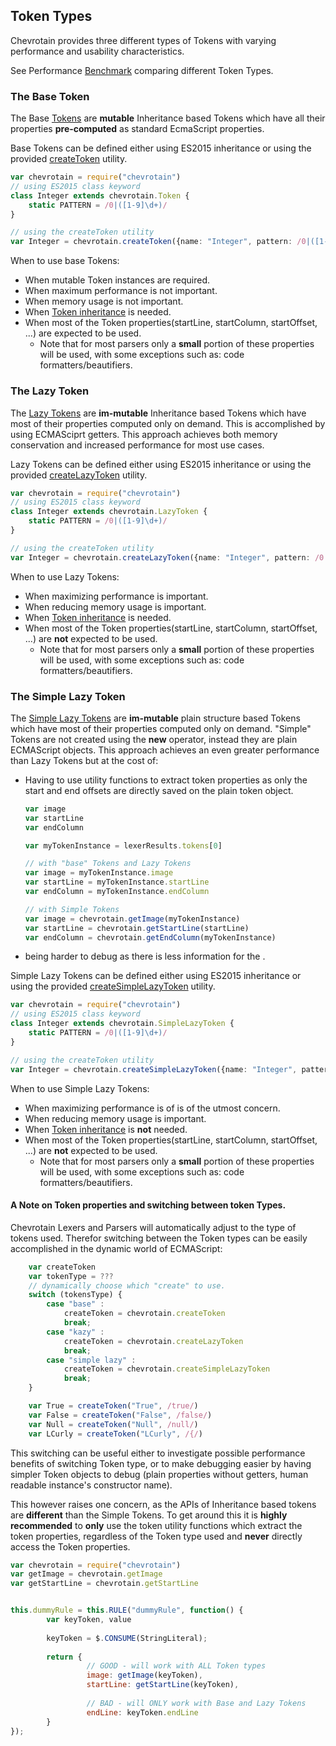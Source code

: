 ## Token Types
Chevrotain provides three different types of Tokens with varying 
performance and usability characteristics.

See Performance [Benchmark](http://sap.github.io/chevrotain/performance/token_types) comparing different Token Types.

 
### The Base Token
The Base [Tokens](http://sap.github.io/chevrotain/documentation/0_23_0/classes/token.html)
are **mutable** Inheritance based Tokens which have all their properties **pre-computed** as standard EcmaScript properties.

Base Tokens can be defined either using ES2015 inheritance or
using the provided [createToken](http://sap.github.io/chevrotain/documentation/0_23_0/globals.html#createtoken) utility.
 
```typescript
var chevrotain = require("chevrotain")
// using ES2015 class keyword
class Integer extends chevrotain.Token {
    static PATTERN = /0|([1-9]\d+)/ 
}

// using the createToken utility
var Integer = chevrotain.createToken({name: "Integer", pattern: /0|([1-9]\d+)/})
``` 
 
When to use base Tokens:
 * When mutable Token instances are required.
 * When maximum performance is not important.
 * When memory usage is not important.
 * When [Token inheritance](https://github.com/SAP/chevrotain/blob/master/examples/parser/dynamic_tokens/dynamic_delimiters.js) is needed.
 * When most of the Token properties(startLine, startColumn, startOffset, ...) are expected to be used.
   * Note that for most parsers only a **small** portion of these properties will be used, 
     with some exceptions such as: code formatters/beautifiers.  



### The Lazy Token
The [Lazy Tokens](http://sap.github.io/chevrotain/documentation/0_23_0/classes/lazytoken.html) are **im-mutable** Inheritance based Tokens which have most of their properties computed only on demand.
This is accomplished by using ECMASciprt getters. This approach achieves both memory conservation and increased performance
for most use cases. 

Lazy Tokens can be defined either using ES2015 inheritance or
using the provided [createLazyToken](http://sap.github.io/chevrotain/documentation/0_23_0/globals.html#createlazytoken) utility.
 
```typescript
var chevrotain = require("chevrotain")
// using ES2015 class keyword
class Integer extends chevrotain.LazyToken {
    static PATTERN = /0|([1-9]\d+)/ 
}

// using the createToken utility
var Integer = chevrotain.createLazyToken({name: "Integer", pattern: /0|([1-9]\d+)/})
``` 
 
When to use Lazy Tokens:
 * When maximizing performance is important.
 * When reducing memory usage is important.
 * When [Token inheritance](https://github.com/SAP/chevrotain/blob/master/examples/parser/dynamic_tokens/dynamic_delimiters.js) is needed.
 * When most of the Token properties(startLine, startColumn, startOffset, ...) are **not** expected to be used.
   * Note that for most parsers only a **small** portion of these properties will be used, 
     with some exceptions such as: code formatters/beautifiers.
     


### The Simple Lazy Token
The [Simple Lazy Tokens](http://sap.github.io/chevrotain/documentation/0_23_0/classes/simplelazytoken.html) are **im-mutable** plain 
structure based Tokens which have most of their properties computed only on demand. "Simple" Tokens are not created
using the **new** operator, instead they are plain ECMAScript objects. This approach achieves an even greater performance than Lazy 
Tokens but at the cost of:

* Having to use utility functions to extract token properties as only the start and end offsets are directly saved on the plain token object.
  ```javascript
  var image
  var startLine
  var endColumn

  var myTokenInstance = lexerResults.tokens[0]
  
  // with "base" Tokens and Lazy Tokens
  var image = myTokenInstance.image
  var startLine = myTokenInstance.startLine
  var endColumn = myTokenInstance.endColumn
  
  // with Simple Tokens
  var image = chevrotain.getImage(myTokenInstance)
  var startLine = chevrotain.getStartLine(startLine)
  var endColumn = chevrotain.getEndColumn(myTokenInstance)
  ```
* being harder to debug as there is less information for the .  


Simple Lazy Tokens can be defined either using ES2015 inheritance or
using the provided [createSimpleLazyToken](http://sap.github.io/chevrotain/documentation/0_23_0/globals.html#createsimplelazytoken) utility.
 
```typescript
var chevrotain = require("chevrotain")
// using ES2015 class keyword
class Integer extends chevrotain.SimpleLazyToken {
    static PATTERN = /0|([1-9]\d+)/ 
}

// using the createToken utility
var Integer = chevrotain.createSimpleLazyToken({name: "Integer", pattern: /0|([1-9]\d+)/})
``` 
 
When to use Simple Lazy Tokens:
 * When maximizing performance is of is of the utmost concern.
 * When reducing memory usage is important.
 * When [Token inheritance](https://github.com/SAP/chevrotain/blob/master/examples/parser/dynamic_tokens/dynamic_delimiters.js) is **not** needed.
 * When most of the Token properties(startLine, startColumn, startOffset, ...) are **not** expected to be used.
   * Note that for most parsers only a **small** portion of these properties will be used, 
     with some exceptions such as: code formatters/beautifiers.
      
      
#### A Note on Token properties and switching between token Types.
Chevrotain Lexers and Parsers will automatically adjust to the type of tokens used.
Therefor switching between the Token types can be easily accomplished in the dynamic world of ECMAScript:
 
```javascript
    var createToken
    var tokenType = ???
    // dynamically choose which "create" to use.
    switch (tokensType) {
        case "base" :
            createToken = chevrotain.createToken
            break;
        case "kazy" :
            createToken = chevrotain.createLazyToken
            break;
        case "simple lazy" :
            createToken = chevrotain.createSimpleLazyToken
            break;
    }

    var True = createToken("True", /true/)
    var False = createToken("False", /false/)
    var Null = createToken("Null", /null/)
    var LCurly = createToken("LCurly", /{/)
``` 

This switching can be useful either to investigate possible performance benefits of switching Token type,
or to make debugging easier by having simpler Token objects to debug (plain properties without getters, human readable instance's 
constructor name).

This however raises one concern, as the APIs of Inheritance based tokens are **different** than the Simple Tokens.
To get around this it is **highly recommended** to **only** use the token utility functions which extract the token properties,
regardless of the Token type used and **never** directly access the Token properties.

```javascript
var chevrotain = require("chevrotain")
var getImage = chevrotain.getImage
var getStartLine = chevrotain.getStartLine


this.dummyRule = this.RULE("dummyRule", function() {
        var keyToken, value
    
        keyToken = $.CONSUME(StringLiteral);
        
        return {
                 // GOOD - will work with ALL Token types
                 image: getImage(keyToken),
                 startLine: getStartLine(keyToken),
                 
                 // BAD - will ONLY work with Base and Lazy Tokens
                 endLine: keyToken.endLine
        } 
});
```
